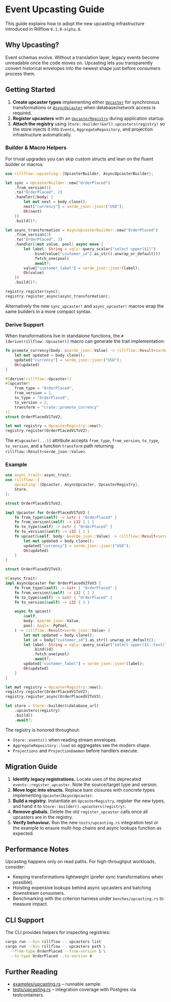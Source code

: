 # Event Upcasting Guide

This guide explains how to adopt the new upcasting infrastructure introduced in Rillflow
`0.1.0-alpha.8`.

## Why Upcasting?

Event schemas evolve. Without a translation layer, legacy events become unreadable once the code
moves on. Upcasting lets you transparently convert historical envelopes into the newest shape just
before consumers process them.

## Getting Started

1. **Create upcaster types** implementing either [`Upcaster`](src/upcasting/mod.rs) for synchronous
   transformations or [`AsyncUpcaster`](src/upcasting/mod.rs) when database/network access is
   required.
2. **Register upcasters** with an [`UpcasterRegistry`](src/upcasting/mod.rs) during application
   startup.
3. **Attach the registry** using `Store::builder(&url).upcasters(registry)` so the store injects it
   into `Events`, `AggregateRepository`, and projection infrastructure automatically.

### Builder & Macro Helpers

For trivial upgrades you can skip custom structs and lean on the fluent builder or macros:

```rust
use rillflow::upcasting::{UpcasterBuilder, AsyncUpcasterBuilder};

let sync = UpcasterBuilder::new("OrderPlaced")
    .from_version(1)
    .to("OrderPlaced", 2)
    .handler(|body| {
        let mut next = body.clone();
        next["currency"] = serde_json::json!("USD");
        Ok(next)
    })
    .build()?;

let async_transformation = AsyncUpcasterBuilder::new("OrderPlaced")
    .from_version(2)
    .to("OrderPlaced", 3)
    .handler(|mut value, pool| async move {
        let label: String = sqlx::query_scalar("select upper($1)")
            .bind(value["customer_id"].as_str().unwrap_or_default())
            .fetch_one(pool)
            .await?;
        value["customer_label"] = serde_json::json!(label);
        Ok(value)
    })
    .build()?;

registry.register(sync);
registry.register_async(async_transformation);
```

Alternatively the new `sync_upcaster!` and `async_upcaster!` macros wrap the same builders in a more
compact syntax.

### Derive Support

When transformations live in standalone functions, the `#[derive(rillflow::Upcaster)]` macro can
generate the trait implementation:

```rust
fn promote_currency(body: &serde_json::Value) -> rillflow::Result<serde_json::Value> {
    let mut updated = body.clone();
    updated["currency"] = serde_json::json!("USD");
    Ok(updated)
}

#[derive(rillflow::Upcaster)]
#[upcaster(
    from_type = "OrderPlaced",
    from_version = 1,
    to_type = "OrderPlaced",
    to_version = 2,
    transform = "crate::promote_currency"
)]
struct OrderPlacedV1ToV2;

let mut registry = UpcasterRegistry::new();
registry.register(OrderPlacedV1ToV2);
```

The `#[upcaster(...)]` attribute accepts `from_type`, `from_version`, `to_type`,
`to_version`, and a function `transform` path returning `rillflow::Result<serde_json::Value>`.

### Example

```rust
use async_trait::async_trait;
use rillflow::{
    upcasting::{Upcaster, AsyncUpcaster, UpcasterRegistry},
    Store,
};

struct OrderPlacedV1ToV2;

impl Upcaster for OrderPlacedV1ToV2 {
    fn from_type(&self) -> &str { "OrderPlaced" }
    fn from_version(&self) -> i32 { 1 }
    fn to_type(&self) -> &str { "OrderPlaced" }
    fn to_version(&self) -> i32 { 2 }
    fn upcast(&self, body: &serde_json::Value) -> rillflow::Result<serde_json::Value> {
        let mut updated = body.clone();
        updated["currency"] = serde_json::json!("USD");
        Ok(updated)
    }
}

struct OrderPlacedV2ToV3;

#[async_trait]
impl AsyncUpcaster for OrderPlacedV2ToV3 {
    fn from_type(&self) -> &str { "OrderPlaced" }
    fn from_version(&self) -> i32 { 2 }
    fn to_type(&self) -> &str { "OrderPlaced" }
    fn to_version(&self) -> i32 { 3 }

    async fn upcast(
        &self,
        body: &serde_json::Value,
        pool: &sqlx::PgPool,
    ) -> rillflow::Result<serde_json::Value> {
        let mut updated = body.clone();
        let id = body["customer_id"].as_str().unwrap_or_default();
        let label: String = sqlx::query_scalar("select upper($1::text)")
            .bind(id)
            .fetch_one(pool)
            .await?;
        updated["customer_label"] = serde_json::json!(label);
        Ok(updated)
    }
}

let mut registry = UpcasterRegistry::new();
registry.register(OrderPlacedV1ToV2);
registry.register_async(OrderPlacedV2ToV3);

let store = Store::builder(&database_url)
    .upcasters(registry)
    .build()
    .await?;
```

The registry is honored throughout:

- `Store::events()` when reading stream envelopes.
- `AggregateRepository::load` so aggregates see the modern shape.
- `Projections` and `ProjectionDaemon` before handlers execute.

## Migration Guide

1. **Identify legacy registrations.** Locate uses of the deprecated
   `events::register_upcaster`. Note the source/target type and version.
2. **Move logic into structs.** Replace bare closures with concrete types implementing
   `Upcaster`/`AsyncUpcaster`.
3. **Build a registry.** Instantiate an `UpcasterRegistry`, register the new types, and hand it to
   `Store::builder().upcasters(registry)`.
4. **Remove globals.** Delete the old `register_upcaster` calls once all upcasters are in the
   registry.
5. **Verify behaviour.** Run the new `tests/upcasting.rs` integration test or the example to ensure
   multi-hop chains and async lookups function as expected.

## Performance Notes

Upcasting happens only on read paths. For high-throughput workloads, consider:

- Keeping transformations lightweight (prefer sync transformations when possible).
- Hoisting expensive lookups behind async upcasters and batching downstream consumers.
- Benchmarking with the criterion harness under `benches/upcasting.rs` to measure impact.

## CLI Support

The CLI provides helpers for inspecting registries:

```bash
cargo run --bin rillflow -- upcasters list
cargo run --bin rillflow -- upcasters path \
  --from-type OrderPlaced --from-version 1 \
  --to-type OrderPlaced --to-version 4
```

## Further Reading

- [examples/upcasting.rs](examples/upcasting.rs) – runnable sample.
- [tests/upcasting.rs](tests/upcasting.rs) – integration coverage with Postgres via testcontainers.

